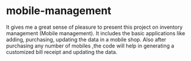 # mobile-management
It gives me a great sense of pleasure to present this project on inventory management (Mobile management). It includes the basic applications like adding, purchasing, updating the data in a mobile shop.  Also after purchasing any number of mobiles ,the code will help in generating a customized bill receipt and updating the data.

